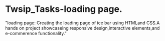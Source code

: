 # Twsip_Tasks-loading page.
"loading page: Creating the loading page of ice bar using HTMLand CSS.A hands on project showcaseing responsive design,interactive elements,and e-commerence functionality."
